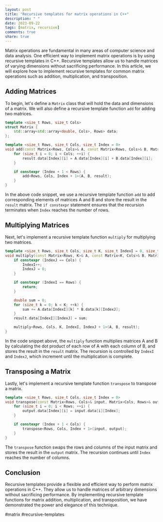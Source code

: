 ```yaml
---
layout: post
title: "Recursive templates for matrix operations in C++"
description: " "
date: 2023-09-22
tags: [matrix, recursive]
comments: true
share: true
---
```


Matrix operations are fundamental in many areas of computer science and data analysis. One efficient way to implement matrix operations is by using recursive templates in C++. Recursive templates allow us to handle matrices of varying dimensions without sacrificing performance. In this article, we will explore how to implement recursive templates for common matrix operations such as addition, multiplication, and transposition.

## Adding Matrices

To begin, let's define a `Matrix` class that will hold the data and dimensions of a matrix. We will also define a recursive template function `add` for adding two matrices.

```cpp
template <size_t Rows, size_t Cols>
struct Matrix {
    std::array<std::array<double, Cols>, Rows> data;
};

template <size_t Rows, size_t Cols, size_t Index = 0>
void add(const Matrix<Rows, Cols>& A, const Matrix<Rows, Cols>& B, Matrix<Rows, Cols>& result) {
    for (size_t i = 0; i < Cols; ++i) {
        result.data[Index][i] = A.data[Index][i] + B.data[Index][i];
    }

    if constexpr (Index + 1 < Rows) {
        add<Rows, Cols, Index + 1>(A, B, result);
    }
}
```

In the above code snippet, we use a recursive template function `add` to add corresponding elements of matrices A and B and store the result in the `result` matrix. The `if constexpr` statement ensures that the recursion terminates when `Index` reaches the number of rows.

## Multiplying Matrices

Next, let's implement a recursive template function `multiply` for multiplying two matrices.

```cpp
template <size_t Rows, size_t Cols, size_t K, size_t IndexI = 0, size_t IndexJ = 0>
void multiply(const Matrix<Rows, K>& A, const Matrix<K, Cols>& B, Matrix<Rows, Cols>& result) {
    if constexpr (IndexJ == Cols) {
        IndexI++;
        IndexJ = 0;
    }

    if constexpr (IndexI == Rows) {
        return;
    }

    double sum = 0;
    for (size_t k = 0; k < K; ++k) {
        sum += A.data[IndexI][k] * B.data[k][IndexJ];
    }
    result.data[IndexI][IndexJ] = sum;

    multiply<Rows, Cols, K, IndexI, IndexJ + 1>(A, B, result);
}
```

In the code snippet above, the `multiply` function multiplies matrices A and B by calculating the dot product of each row of A with each column of B, and stores the result in the `result` matrix. The recursion is controlled by `IndexI` and `IndexJ`, which increment until the multiplication is complete.

## Transposing a Matrix

Lastly, let's implement a recursive template function `transpose` to transpose a matrix.

```cpp
template <size_t Rows, size_t Cols, size_t Index = 0>
void transpose(const Matrix<Rows, Cols>& input, Matrix<Cols, Rows>& output) {
    for (size_t i = 0; i < Rows; ++i) {
        output.data[Index][i] = input.data[i][Index];
    }

    if constexpr (Index + 1 < Cols) {
        transpose<Rows, Cols, Index + 1>(input, output);
    }
}
```

The `transpose` function swaps the rows and columns of the input matrix and stores the result in the `output` matrix. The recursion continues until `Index` reaches the number of columns.

## Conclusion

Recursive templates provide a flexible and efficient way to perform matrix operations in C++. They allow us to handle matrices of arbitrary dimensions without sacrificing performance. By implementing recursive template functions for matrix addition, multiplication, and transposition, we have demonstrated the power and elegance of this technique.

#matrix #recursive-templates